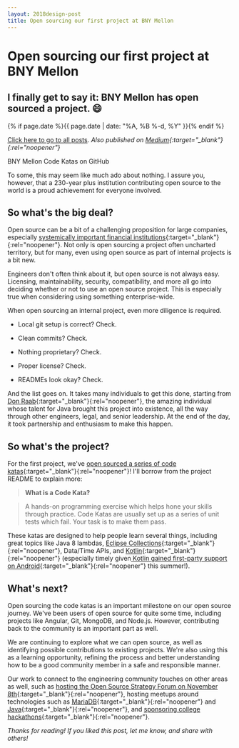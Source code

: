 ```yaml
---
layout: 2018design-post
title: Open sourcing our first project at BNY Mellon
---
```


# Open sourcing our first project at BNY Mellon

## I finally get to say it: BNY Mellon has open sourced a project. 😄

{% if page.date %}{{ page.date | date: "%A, %B %-d, %Y" }}{% endif %}

[Click here to go to all posts](/posts/). *Also published on [Medium](https://medium.com/@mattjoseph/open-sourcing-our-first-project-at-bny-mellon-cf28cc3fd91d){:target="_blank"}{:rel="noopener"}*

<div class="center width70"><amp-img src="/images/posts/2017-10-13_1.png" width="641" height="501" alt="BNY Mellon Code Katas on GitHub" layout="responsive"></amp-img></div>
<figcaption class="center">BNY Mellon Code Katas on GitHub</figcaption>

To some, this may seem like much ado about nothing. I assure you, however, that a 230-year plus institution contributing open source to the world is a proud achievement for everyone involved.

## So what's the big deal?

Open source can be a bit of a challenging proposition for large companies, especially [systemically important financial institutions](https://en.wikipedia.org/wiki/Systemically_important_financial_institution){:target="_blank"}{:rel="noopener"}. Not only is open sourcing a project often uncharted territory, but for many, even using open source as part of internal projects is a bit new.

Engineers don't often think about it, but open source is not always easy. Licensing, maintainability, security, compatibility, and more all go into deciding whether or not to use an open source project. This is especially true when considering using something enterprise-wide.

When open sourcing an internal project, even more diligence is required.

* Local git setup is correct? Check.

* Clean commits? Check.

* Nothing proprietary? Check.

* Proper license? Check.

* READMEs look okay? Check.

And the list goes on. It takes many individuals to get this done, starting from [Don Raab](https://medium.com/@donraab){:target="_blank"}{:rel="noopener"}, the amazing individual whose talent for Java brought this project into existence, all the way through other engineers, legal, and senior leadership. At the end of the day, it took partnership and enthusiasm to make this happen.

## So what's the project?

For the first project, we've [open sourced a series of code katas](https://github.com/BNYMellon/CodeKatas){:target="_blank"}{:rel="noopener"}! I'll borrow from the project README to explain more:

> **What is a Code Kata?**
  
> A hands-on programming exercise which helps hone your skills through practice. Code Katas are usually set up as a series of unit tests which fail. Your task is to make them pass.

These katas are designed to help people learn several things, including great topics like Java 8 lambdas, [Eclipse Collections](https://github.com/eclipse/eclipse-collections){:target="_blank"}{:rel="noopener"}, Data/Time APIs, and [Kotlin](https://kotlinlang.org/){:target="_blank"}{:rel="noopener"} (especially timely given[ Kotlin gained first-party support on Android](https://developer.android.com/kotlin/index.html){:target="_blank"}{:rel="noopener"} this summer!).

## What's next?

Open sourcing the code katas is an important milestone on our open source journey. We've been users of open source for quite some time, including projects like Angular, Git, MongoDB, and Node.js. However, contributing back to the community is an important part as well.

We are continuing to explore what we can open source, as well as identifying possible contributions to existing projects. We're also using this as a learning opportunity, refining the process and better understanding how to be a good community member in a safe and responsible manner.

Our work to connect to the engineering community touches on other areas as well, such as [hosting the Open Source Strategy Forum on November 8th](https://opensourcestrategyforum.org/){:target="_blank"}{:rel="noopener"}, hosting meetups around technologies such as [MariaDB](https://www.meetup.com/MariaDB-Developers/events/234702611/){:target="_blank"}{:rel="noopener"} and [Java](https://www.meetup.com/The-Pittsburgh-Java-Meetup-Group/events/242379515/){:target="_blank"}{:rel="noopener"}, and [sponsoring college hackathons](https://sponsor.mlh.io/directory/#career-partners){:target="_blank"}{:rel="noopener"}.

*Thanks for reading! If you liked this post, let me know, and share with others!*
